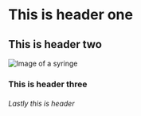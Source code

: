 # This is header one
## This is header two
![Image of a syringe](https://images.unsplash.com/photo-1623682687826-fe06bf64e6d8?q=80&w=987&auto=format&fit=crop&ixlib=rb-4.0.3&ixid=M3wxMjA3fDB8MHxwaG90by1wYWdlfHx8fGVufDB8fHx8fA%3D%3D)
### This is header three
###### Lastly this is header
